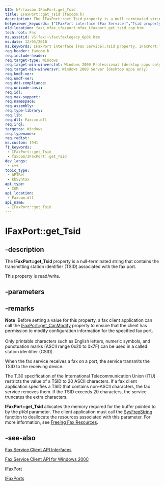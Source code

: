 ```yaml
---
UID: NF:faxcom.IFaxPort.get_Tsid
title: IFaxPort::get_Tsid (faxcom.h)
description: The IFaxPort::get_Tsid property is a null-terminated string that contains the transmitting station identifier (TSID) associated with the fax port.
helpviewer_keywords: ["IFaxPort interface [Fax Service]","Tsid property","IFaxPort.Tsid","IFaxPort.get_Tsid","IFaxPort::Tsid","IFaxPort::get_Tsid","IFaxPort::put_Tsid","Tsid property [Fax Service]","Tsid property [Fax Service]","IFaxPort interface","_mfax_ifaxport_get_tsid","fax._mfax_ifaxport_get_tsid","fax._mfax_ifaxport_mfax_ifaxport_get_tsid_cpp","faxcom/IFaxPort::Tsid","faxcom/IFaxPort::get_Tsid","faxcom/IFaxPort::put_Tsid","get_Tsid"]
old-location: fax\_mfax_ifaxport_mfax_ifaxport_get_tsid_cpp.htm
tech.root: Fax
ms.assetid: VS|fax|~\fax\faxlegacy_6p0k.htm
ms.date: 12/05/2018
ms.keywords: IFaxPort interface [Fax Service],Tsid property, IFaxPort.Tsid, IFaxPort.get_Tsid, IFaxPort::Tsid, IFaxPort::get_Tsid, IFaxPort::put_Tsid, Tsid property [Fax Service], Tsid property [Fax Service],IFaxPort interface, _mfax_ifaxport_get_tsid, fax._mfax_ifaxport_get_tsid, fax._mfax_ifaxport_mfax_ifaxport_get_tsid_cpp, faxcom/IFaxPort::Tsid, faxcom/IFaxPort::get_Tsid, faxcom/IFaxPort::put_Tsid, get_Tsid
req.header: faxcom.h
req.include-header: 
req.target-type: Windows
req.target-min-winverclnt: Windows 2000 Professional [desktop apps only]
req.target-min-winversvr: Windows 2000 Server [desktop apps only]
req.kmdf-ver: 
req.umdf-ver: 
req.ddi-compliance: 
req.unicode-ansi: 
req.idl: 
req.max-support: 
req.namespace: 
req.assembly: 
req.type-library: 
req.lib: 
req.dll: Faxcom.dll
req.irql: 
targetos: Windows
req.typenames: 
req.redist: 
ms.custom: 19H1
f1_keywords:
 - IFaxPort::get_Tsid
 - faxcom/IFaxPort::get_Tsid
dev_langs:
 - c++
topic_type:
 - APIRef
 - kbSyntax
api_type:
 - COM
api_location:
 - Faxcom.dll
api_name:
 - IFaxPort::get_Tsid
---
```


# IFaxPort::get_Tsid


## -description

The <b>IFaxPort::get_Tsid</b> property is a null-terminated string that contains the transmitting station identifier (TSID) associated with the fax port.

This property is read/write.

## -parameters

## -remarks

<div class="alert"><b>Note</b>  Before setting a value for this property, a fax client application can call the <a href="/previous-versions/windows/desktop/fax/-mfax-ifaxport-get-canmodify-vb">IFaxPort::get_CanModify</a> property to ensure that the client has permission to modify configuration information for the specified fax port.</div>
<div> </div>
Only printable characters such as English letters, numeric symbols, and punctuation marks (ASCII range 0x20 to 0x7F) can be used in a called station identifier (CSID).

When the fax service receives a fax on a port, the service transmits the TSID to the receiving device.

The T.30 specification of the International Telecommunication Union (ITU) restricts the value of a TSID to 20 ASCII characters. If a fax client application specifies a TSID that contains non-ASCII characters, the fax service removes them. If the TSID exceeds 20 characters, the service truncates the extra characters.

<b>IFaxPort::get_Tsid</b> allocates the memory required for the buffer pointed to by the <i>pVal</i> parameter. The client application must call the <a href="/previous-versions/windows/desktop/api/oleauto/nf-oleauto-sysfreestring">SysFreeString</a> function to deallocate the resources associated with this parameter. For more information, see <a href="/previous-versions/windows/desktop/fax/-mfax-freeing-fax-resources">Freeing Fax Resources</a>.

## -see-also

<a href="/previous-versions/windows/desktop/fax/-mfax-fax-service-client-api-interfaces">Fax Service Client API Interfaces</a>



<a href="/previous-versions/windows/desktop/fax/-mfax-fax-service-client-api-for-windows-2000">Fax Service Client API for Windows 2000</a>



<a href="/previous-versions/windows/desktop/api/faxcom/nn-faxcom-ifaxport">IFaxPort</a>



<a href="/previous-versions/windows/desktop/api/faxcom/nn-faxcom-ifaxports">IFaxPorts</a>

